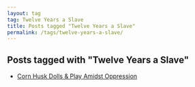 ```yaml
---
layout: tag
tag: Twelve Years a Slave
title: Posts tagged "Twelve Years a Slave"
permalink: /tags/twelve-years-a-slave/
---
```


## Posts tagged with "Twelve Years a Slave"
- [Corn Husk Dolls & Play Amidst Oppression](/blog/2019-06-30-corn-husk-dolls.html)
